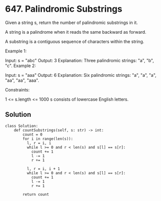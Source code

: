 # 647. Palindromic Substrings
Given a string s, return the number of palindromic substrings in it.

A string is a palindrome when it reads the same backward as forward.

A substring is a contiguous sequence of characters within the string.

 

Example 1:

Input: s = "abc"
Output: 3
Explanation: Three palindromic strings: "a", "b", "c".
Example 2:

Input: s = "aaa"
Output: 6
Explanation: Six palindromic strings: "a", "a", "a", "aa", "aa", "aaa".
 

Constraints:

1 <= s.length <= 1000
s consists of lowercase English letters.
## Solution
```
class Solution:
    def countSubstrings(self, s: str) -> int:
        count = 0
        for i in range(len(s)):
          l, r = i, i
          while l >= 0 and r < len(s) and s[l] == s[r]:
            count += 1
            l -= 1
            r += 1

          l, r = i, i + 1
          while l >= 0 and r < len(s) and s[l] == s[r]:
            count += 1
            l -= 1
            r += 1
        
        return count
```